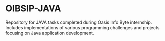 # OIBSIP-JAVA
Repository for JAVA tasks completed during Oasis Info Byte internship. Includes implementations of various programming challenges and projects focusing on Java application development.
